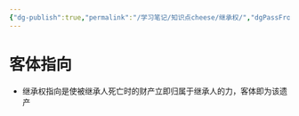 ```yaml
---
{"dg-publish":true,"permalink":"/学习笔记/知识点cheese/继承权/","dgPassFrontmatter":true,"created":"2024-07-12T15:56:10.418+08:00","updated":"2024-09-11T12:08:28.078+08:00"}
---
```


# 客体指向
- 继承权指向是使被继承人死亡时的财产立即归属于继承人的力，客体即为该遗产